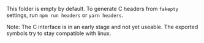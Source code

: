 This folder is empty by default.
To generate C headers from `fakepty` settings, run `npm run headers` or `yarn headers`.

Note: The C interface is in an early stage and not yet useable.
The exported symbols try to stay compatible with linux.